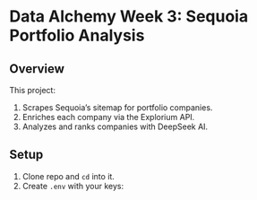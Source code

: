 # Data Alchemy Week 3: Sequoia Portfolio Analysis

## Overview  
This project:
1. Scrapes Sequoia’s sitemap for portfolio companies.  
2. Enriches each company via the Explorium API.  
3. Analyzes and ranks companies with DeepSeek AI.

## Setup  
1. Clone repo and `cd` into it.  
2. Create `.env` with your keys:
